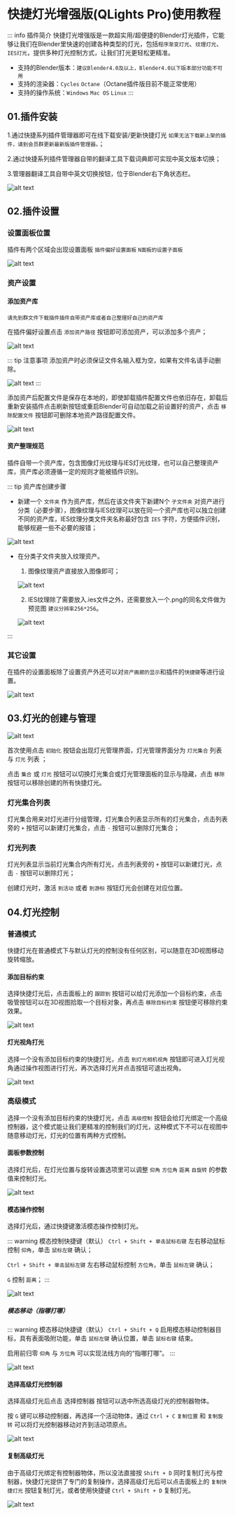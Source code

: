 # 快捷灯光增强版(QLights Pro)使用教程

::: info 插件简介
快捷灯光增强版是一款超实用/超便捷的Blender灯光插件，它能够让我们在Blender里快速的创建各种类型的灯光，包括`程序渐变灯光`、`纹理灯光`、`IES灯光`，提供多种灯光控制方式，让我们打光更轻松更精准。

- 支持的Blender版本：`建议Blender4.0及以上，Blender4.0以下版本部分功能不可用`
- 支持的渲染器：`Cycles` `Octane`（Octane插件版目前不能正常使用）
- 支持的操作系统：`Windows` `Mac OS` `Linux`
:::

## 01.插件安装

1.通过快捷系列插件管理器即可在线下载安装/更新快捷灯光 `如果无法下载新上架的插件，请到会员群更新最新版插件管理器。`；

2.通过快捷系列插件管理器自带的翻译工具下载词典即可实现中英文版本切换；

3.管理器翻译工具自带中英文切换按钮，位于Blender右下角状态栏。

![alt text](pic/qlights/qlights_001.png)

## 02.插件设置

### 设置面板位置

插件有两个区域会出现设置面板 `插件偏好设置面板` `N面板的设置子面板`

![alt text](pic/qlights/qlights_008.png)

### 资产设置

#### 添加资产库

`请先到群文件下载插件插件自带资产库或者自己整理好自己的资产库`

在插件偏好设置点击 `添加资产路径` 按钮即可添加资产，可以添加多个资产；

![alt text](pic/qlights/QLights_002.gif)

::: tip 注意事项
添加资产时必须保证文件名输入框为空，如果有文件名请手动删除。

![alt text](pic/qlights/qlights_007.png)
:::

添加资产后配置文件是保存在本地的，即使卸载插件配置文件也依旧存在，卸载后重新安装插件点击刷新按钮或重启Blender可自动加载之前设置好的资产，点击 `移除配置文件` 按钮即可删除本地资产路径配置文件。

![alt text](pic/qlights/qlights_003.png)

#### 资产整理规范

插件自带一个资产库，包含图像灯光纹理与IES灯光纹理，也可以自己整理资产库，资产库必须遵循一定的规则才能被插件识别。

::: tip 资产库创建步骤
- 新建一个 `文件夹` 作为资产库，然后在该文件夹下新建N个 `子文件夹` 对资产进行分类（必要步骤），图像纹理与IES纹理可以放在同一个资产库也可以独立创建不同的资产库，IES纹理分类文件夹名称最好包含 `IES` 字符，方便插件识别，能够规避一些不必要的报错；

![alt text](pic/qlights/qlights_004.png)

- 在分类子文件夹放入纹理资产。

    1. 图像纹理资产直接放入图像即可；

    ![alt text](pic/qlights/qlights_005.png)

    2. IES纹理除了需要放入.ies文件之外，还需要放入一个.png的同名文件做为预览图 `建议分辨率256*256`。

    ![alt text](pic/qlights/qlights_006.png)

:::

### 其它设置

在插件的设置面板除了设置资产外还可以对`资产画廊的显示`和插件的`快捷键`等进行设置。

![alt text](pic/qlights/qlights_009.png)

## 03.灯光的创建与管理

![alt text](pic/qlights/QLights_010.gif)

首次使用点击 `初始化` 按钮会出现灯光管理界面，灯光管理界面分为 `灯光集合` 列表与 `灯光` 列表 ；

点击 `集合` 或 `灯光` 按钮可以切换灯光集合或灯光管理面板的显示与隐藏，点击 `移除` 按钮可以移除创建的所有快捷灯光。

### 灯光集合列表
灯光集合用来对灯光进行分组管理，灯光集合列表显示所有的灯光集合，点击列表旁的 `+` 按钮可以新建灯光集合，点击 `-` 按钮可以删除灯光集合；

### 灯光列表
灯光列表显示当前灯光集合内所有灯光，点击列表旁的 `+` 按钮可以新建灯光，点击 `-` 按钮可以删除灯光；

创建灯光时，激活 `到活动` 或者 `到游标` 按钮灯光会创建在对应位置。

## 04.灯光控制

### 普通模式

快捷灯光在普通模式下与默认灯光的控制没有任何区别，可以随意在3D视图移动旋转缩放。

#### 添加目标约束

选择快捷灯光后，点击面板上的 `跟踪到` 按钮可以给灯光添加一个目标约束，点击吸管按钮可以在3D视图拾取一个目标对象，再点击 `移除目标约束` 按钮便可移除约束效果。

![alt text](pic/qlights/QLights_011.gif)

#### 灯光视角打光

选择一个没有添加目标约束的快捷灯光，点击 `到灯光相机视角` 按钮即可进入灯光视角通过操作视图进行打光，再次选择灯光并点击按钮可退出视角。

![alt text](pic/qlights/QLights_012.gif)

### 高级模式

选择一个没有添加目标约束的快捷灯光，点击 `高级控制` 按钮会给灯光绑定一个高级控制器，这个模式能让我们更精准的控制我们的灯光，这种模式下不可以在视图中随意移动灯光，灯光的位置有两种方式控制。

#### 面板参数控制

选择灯光后，在灯光位置与旋转设置选项里可以调整 `仰角` `方位角` `距离` `自旋转` 的参数值来控制灯光。

![alt text](pic/qlights/QLights_013.gif)

#### 模态操作控制

选择灯光后，通过快捷键激活模态操作控制灯光。

::: warning 模态控制快捷键（默认）
`Ctrl + Shift + 单击鼠标右键` 左右移动鼠标控制 `仰角`，单击 `鼠标左键` 确认；

`Ctrl + Shift + 单击鼠标左键` 左右移动鼠标控制 `方位角`，单击 `鼠标左键` 确认；

`G` 控制 `距离`；
:::

![alt text](pic/qlights/QLights_014.gif)

##### 模态移动（指哪打哪）

::: warning 模态移动快捷键（默认）
`Ctrl + Shift + Q` 启用模态移动控制器目标，具有表面吸附功能，单击 `鼠标左键` 确认位置，单击 `鼠标右键` 结束。

启用前归零 `仰角` 与 `方位角` 可以实现法线方向的“指哪打哪”。
:::

![alt text](pic/qlights/QLights_015.gif)

#### 选择高级灯光控制器

选择高级灯光后点击 选择控制器 按钮可以选中所选高级灯光的控制器物体。

按 `G` 键可以移动控制器，再选择一个活动物体，通过 `Ctrl + C` `复制位置` 和 `复制旋转` 可以将灯光控制器移动对齐到活动项原点。

![alt text](pic/qlights/QLights_016.gif)

#### 复制高级灯光

由于高级灯光绑定有控制器物体，所以没法直接按 `Shift + D` 同时复制灯光与控制器，快捷灯光提供了专门的复制操作，选择高级灯光后可以点击面板上的 `复制快捷灯光` 按钮复制灯光，或者使用快捷键 `Ctrl + Shift + D` 复制灯光。

![alt text](pic/qlights/QLights_017.gif)